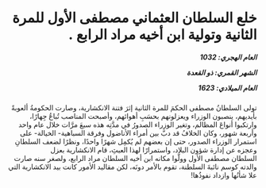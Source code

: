 <h1 dir="rtl">خلع السلطان العثماني مصطفى الأول للمرة الثانية وتولية ابن أخيه مراد الرابع .</h1>

<h5 dir="rtl">العام الهجري:  1032

الشهر القمري: ذو القعدة

العام الميلادي: 1623</h5>

<p dir="rtl">تولى السلطانُ مصطفى الحكمَ للمرة الثانية إثرَ فتنة الانكشارية، وصارت الحكومةُ ألعوبةً بأيديهم، ينصبون الوزراء ويعزلونهم بحسَبِ أهوائهم، وأصبحت المناصب تُباعُ جِهارًا، وارتكبوا أنواعَ المظالم، وتغير الوزراء الصدورُ في مدَّتِه هذه سبعَ مرَّات خلال عام واحد وأربعة شهور، وكان الخلافُ قد دبَّ بين أمراء الأناضول وفرقة السباهية- الخيالة- على استمرار الوزراء الصدور، حتى إن بعضهم لم يُكمِل شهرًا واحدًا، ونظرًا لضعف السلطانِ وعجزه عن إدارة شؤون البلاد، واستمرارًا لهذا العبثِ، قام الانكشارية بعزل السلطان مصطفى الأول وولَّوا مكانه ابن أخيه السلطان مراد الرابع، ولصغر سنه صارت والدته كوسم نائبةَ السلطنة، تقوم بالأمر دونَه، لكن مقاليد الأمور كانت بيد الانكشارية التي علا شأنُها وازداد نفوذُها!</p></br>
